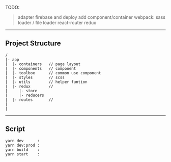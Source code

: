 TODO: 
> adapter firebase and deploy
> add component/container
> webpack: sass loader / file loader
> react-router
> redux

---

## Project Structure
```
/
|- app
|  |- containers   // page layout
|  |- components   // component
|  |- toolbox      // common use component
|  |- styles       // scss
|  |- utils        // helper funtion
|  |- redux        // 
|     |- store
|     |- reducers
|  |- routes       // 
|
|
```

---

## Script
```
yarn dev      : 
yarn dev:prod : 
yarn build    : 
yarn start    : 
```